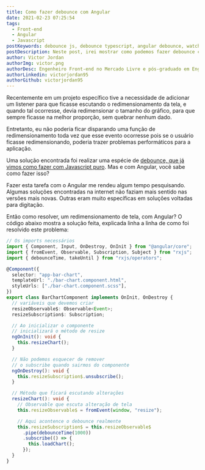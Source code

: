 ```yaml
---
title: Como fazer debounce com Angular
date: 2021-02-23 07:25:54
tags:
  - Front-end
  - Angular
  - Javascript
postKeywords: debounce js, debounce typescript, angular debounce, watch resize page, escutar alteracao tamanho pagina, debounce angular size page
postDescription: Neste post, irei mostrar como podemos fazer debounce com Angular para ficar escutando alterações no tamanho da página!
author: Victor Jordan
authorImg: victor.png
authorDesc: Engenheiro Front-end no Mercado Livre e pós-graduado em Engenharia de Software pela PUC-MG e formado em Banco de Dados pela Fatec, apaixonado por usabilidade, performance e UX!
authorLinkedin: victorjordan95
authorGithub: victorjordan95
---
```


Recentemente em um projeto específico tive a necessidade de adicionar um listener para que ficasse escutando o redimensionamento da tela, e quando tal ocorresse, devia redimensionar o tamanho do gráfico, para que sempre ficasse na melhor proporção, sem quebrar nenhum dado.

Entretanto, eu não poderia ficar disparando uma função de redimensionamento toda vez que esse evento ocorresse pois se o usuário ficasse redimensionando, poderia trazer problemas performáticos para a aplicação.

Uma solução encontrada foi realizar uma espécie de [debounce, que já vimos como fazer com Javascript puro](https://backefront.com.br/executar-funcao-apos-terminar-digitar-javascript/). Mas e com Angular, você sabe como fazer isso?

<!-- more -->

Fazer esta tarefa com o Angular me rendeu algum tempo pesquisando.
Algumas soluções encontradas na internet não faziam mais sentido nas versões mais novas.
Outras eram muito específicas em soluções voltadas para digitação.

Então como resolver, um redimensionamento de tela, com Angular?
O código abaixo mostra a solução feita, explicada linha a linha de como foi resolvido este problema:

```typescript
// Os imports necessários
import { Component, Input, OnDestroy, OnInit } from "@angular/core";
import { fromEvent, Observable, Subscription, Subject } from "rxjs";
import { debounceTime, takeUntil } from "rxjs/operators";

@Component({
  selector: "app-bar-chart",
  templateUrl: "./bar-chart.component.html",
  styleUrls: ["./bar-chart.component.scss"],
})
export class BarChartComponent implements OnInit, OnDestroy {
  // variáveis que devemos criar
  resizeObservable$: Observable<Event>;
  resizeSubscription$: Subscription;

  // Ao inicializar o componente
  // inicializará o método de resize
  ngOnInit(): void {
    this.resizeChart();
  }

  // Não podemos esquecer de remover
  // o subscribe quando sairmos do componente
  ngOnDestroy(): void {
    this.resizeSubscription$.unsubscribe();
  }

  // Método que ficará escutando alterações
  resizeChart(): void {
    // Observable que escuta alteração de tela
    this.resizeObservable$ = fromEvent(window, "resize");

    // Aqui acontence o debounce realmente
    this.resizeSubscription$ = this.resizeObservable$
      .pipe(debounceTime(1000))
      .subscribe(() => {
        this.loadChart();
      });
  }
}
```
